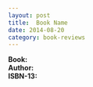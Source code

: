 ```yaml
---
layout: post
title:  Book Name
date: 2014-08-20
category: book-reviews
---
```

  
**Book:**   
**Author:**   
**ISBN-13:**   
